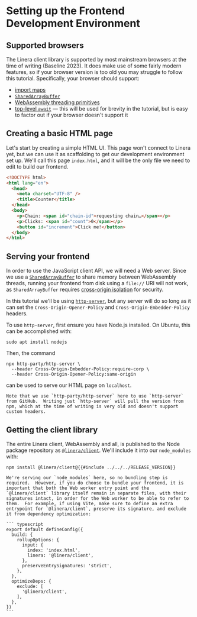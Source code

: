 # Setting up the Frontend Development Environment

## Supported browsers

The Linera client library is supported by most mainstream browsers at the time
of writing (Baseline 2023). It does make use of some fairly modern features, so
if your browser version is too old you may struggle to follow this tutorial.
Specifically, your browser should support:

- [import maps](https://caniuse.com/import-maps)
- [`SharedArrayBuffer`](https://caniuse.com/sharedarraybuffer)
- [WebAssembly threading primitives](https://caniuse.com/wasm-threads)
- [top-level `await`](https://caniuse.com/mdn-javascript_operators_await_top_level)
  — this will be used for brevity in the tutorial, but is easy to factor out if
  your browser doesn't support it

## Creating a basic HTML page

Let's start by creating a simple HTML UI. This page won't connect to Linera yet,
but we can use it as scaffolding to get our development environment set up.
We'll call this page `index.html`, and it will be the only file we need to edit
to build our frontend.

```html
<!DOCTYPE html>
<html lang="en">
  <head>
    <meta charset="UTF-8" />
    <title>Counter</title>
  </head>
  <body>
    <p>Chain: <span id="chain-id">requesting chain…</span></p>
    <p>Clicks: <span id="count">0</span></p>
    <button id="increment">Click me!</button>
  </body>
</html>
```

## Serving your frontend

In order to use the JavaScript client API, we will need a Web server. Since we
use a
[`SharedArrayBuffer`](https://developer.mozilla.org/en-US/docs/Web/JavaScript/Reference/Global_Objects/SharedArrayBuffer)
to share memory between WebAssembly threads, running your frontend from disk
using a `file://` URI will not work, as `SharedArrayBuffer` requires
[cross-origin isolation](https://developer.mozilla.org/en-US/docs/Web/API/Window/crossOriginIsolated)
for security.

In this tutorial we'll be using
[`http-server`](https://github.com/http-party/http-server), but any server will
do so long as it can set the `Cross-Origin-Opener-Policy` and
`Cross-Origin-Embedder-Policy` headers.

To use `http-server`, first ensure you have Node.js installed. On Ubuntu, this
can be accomplished with:

```shellsession
sudo apt install nodejs
```

Then, the command

```shellsession
npx http-party/http-server \
  --header Cross-Origin-Embedder-Policy:require-corp \
  --header Cross-Origin-Opener-Policy:same-origin
```

can be used to serve our HTML page on `localhost`.

```admonish info
Note that we use `http-party/http-server` here to use `http-server`
from GitHub.  Writing just `http-server` will pull the version from
npm, which at the time of writing is very old and doesn't support
custom headers.
```

## Getting the client library

The entire Linera client, WebAssembly and all, is published to the Node package
repository as [`@linera/client`](https://www.npmjs.com/package/@linera/client).
We'll include it into our `node_modules` with:

```shellsession
npm install @linera/client@{{#include ../../../RELEASE_VERSION}}
```

````admonish warning title="A note on bundlers"
We're serving our `node_modules` here, so no bundling step is
required.  However, if you do choose to bundle your frontend, it is
important that both the Web worker entry point and the
`@linera/client` library itself remain in separate files, with their
signatures intact, in order for the Web worker to be able to refer to
them.  For example, if using Vite, make sure to define an extra
entrypoint for `@linera/client`, preserve its signature, and exclude
it from dependency optimization:

``` typescript
export default defineConfig({
  build: {
    rollupOptions: {
      input: {
        index: 'index.html',
        linera: '@linera/client',
      },
      preserveEntrySignatures: 'strict',
    },
  },
  optimizeDeps: {
    exclude: [
      '@linera/client',
    ],
  },
})
```
````
